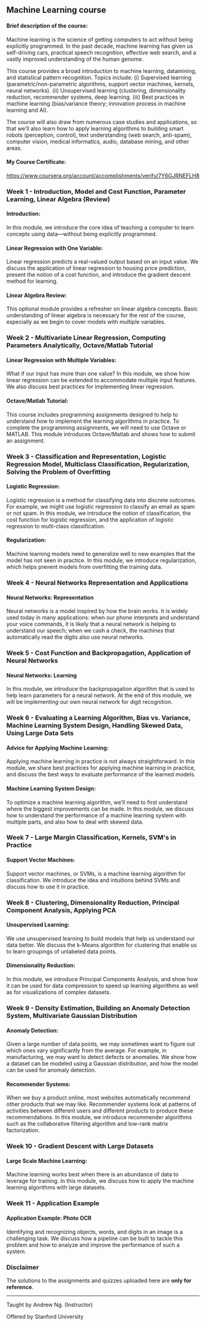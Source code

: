 ## Machine Learning course

#### Brief description of the course:
Machine learning is the science of getting computers to act without being explicitly programmed. In the past decade, machine learning has given us self-driving cars, practical speech recognition, effective web search, and a vastly improved understanding of the human genome.

This course provides a broad introduction to machine learning, datamining, and statistical pattern recognition. Topics include: (i) Supervised learning (parametric/non-parametric algorithms, support vector machines, kernels, neural networks). (ii) Unsupervised learning (clustering, dimensionality reduction, recommender systems, deep learning. (iii) Best practices in machine learning (bias/variance theory; innovation process in machine learning and AI). 

The course will also draw from numerous case studies and applications, so that we'll also learn how to apply learning algorithms to building smart robots (perception, control), text understanding (web search, anti-spam), computer vision, medical informatics, audio, database mining, and other areas.

#### My Course Certificate:
https://www.coursera.org/account/accomplishments/verify/7Y6GJRNEFLH8

### Week 1 - Introduction, Model and Cost Function, Parameter Learning, Linear Algebra (Review)
#### Introduction:
In this module, we introduce the core idea of teaching a computer to learn concepts using data—without being explicitly programmed.

#### Linear Regression with One Variable:
Linear regression predicts a real-valued output based on an input value. We discuss the application of linear regression to housing price prediction, present the notion of a cost function, and introduce the gradient descent method for learning.

#### Linear Algebra Review:
This optional module provides a refresher on linear algebra concepts. Basic understanding of linear algebra is necessary for the rest of the course, especially as we begin to cover models with multiple variables.

### Week 2 - Multivariate Linear Regression, Computing Parameters Analytically, Octave/Matlab Tutorial
#### Linear Regression with Multiple Variables:
What if our input has more than one value? In this module, we show how linear regression can be extended to accommodate multiple input features. We also discuss best practices for implementing linear regression.

#### Octave/Matlab Tutorial:
This course includes programming assignments designed to help to understand how to implement the learning algorithms in practice. To complete the programming assignments, we will need to use Octave or MATLAB. This module introduces Octave/Matlab and shows how to submit an assignment.

### Week 3 - Classification and Representation, Logistic Regression Model, Multiclass Classification, Regularization, Solving the Problem of Overfitting
#### Logistic Regression:
Logistic regression is a method for classifying data into discrete outcomes. For example, we might use logistic regression to classify an email as spam or not spam. In this module, we introduce the notion of classification, the cost function for logistic regression, and the application of logistic regression to multi-class classification.

#### Regularization:
Machine learning models need to generalize well to new examples that the model has not seen in practice. In this module, we introduce regularization, which helps prevent models from overfitting the training data.

### Week 4 - Neural Networks Representation and Applications
#### Neural Networks: Representation
Neural networks is a model inspired by how the brain works. It is widely used today in many applications: when our phone interprets and understand your voice commands, it is likely that a neural network is helping to understand our speech; when we cash a check, the machines that automatically read the digits also use neural networks.

### Week 5 - Cost Function and Backpropagation, Application of Neural Networks
#### Neural Networks: Learning
In this module, we introduce the backpropagation algorithm that is used to help learn parameters for a neural network. At the end of this module, we will be implementing our own neural network for digit recognition.

### Week 6 - Evaluating a Learning Algorithm, Bias vs. Variance, Machine Learning System Design, Handling Skewed Data, Using Large Data Sets
#### Advice for Applying Machine Learning:
Applying machine learning in practice is not always straightforward. In this module, we share best practices for applying machine learning in practice, and discuss the best ways to evaluate performance of the learned models.

#### Machine Learning System Design:
To optimize a machine learning algorithm, we’ll need to first understand where the biggest improvements can be made. In this module, we discuss how to understand the performance of a machine learning system with multiple parts, and also how to deal with skewed data.

### Week 7 - Large Margin Classification, Kernels, SVM's in Practice
#### Support Vector Machines:
Support vector machines, or SVMs, is a machine learning algorithm for classification. We introduce the idea and intuitions behind SVMs and discuss how to use it in practice.

### Week 8 - Clustering, Dimensionality Reduction, Principal Component Analysis, Applying PCA 
#### Unsupervised Learning:
We use unsupervised learning to build models that help us understand our data better. We discuss the k-Means algorithm for clustering that enable us to learn groupings of unlabeled data points.

#### Dimensionality Reduction:
In this module, we introduce Principal Components Analysis, and show how it can be used for data compression to speed up learning algorithms as well as for visualizations of complex datasets.

### Week 9 - Density Estimation, Building an Anomaly Detection System, Multivariate Gaussian Distribution
#### Anomaly Detection:
Given a large number of data points, we may sometimes want to figure out which ones vary significantly from the average. For example, in manufacturing, we may want to detect defects or anomalies. We show how a dataset can be modeled using a Gaussian distribution, and how the model can be used for anomaly detection.

#### Recommender Systems:
When we buy a product online, most websites automatically recommend other products that we may like. Recommender systems look at patterns of activities between different users and different products to produce these recommendations. In this module, we introduce recommender algorithms such as the collaborative filtering algorithm and low-rank matrix factorization.

### Week 10 - Gradient Descent with Large Datasets
#### Large Scale Machine Learning:
Machine learning works best when there is an abundance of data to leverage for training. In this module, we discuss how to apply the machine learning algorithms with large datasets.

### Week 11 -  Application Example
#### Application Example: Photo OCR
Identifying and recognizing objects, words, and digits in an image is a challenging task. We discuss how a pipeline can be built to tackle this problem and how to analyze and improve the performance of such a system.

### Disclaimer
The solutions to the assignments and quizzes uploaded here are **only for reference**.

---

Taught by Andrew Ng. (Instructor)

Offered by Stanford University
